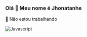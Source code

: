### Olá 👋 Meu nome é Jhonatanhe
🚜 Não estou trabalhando

![Javascript](https://img.shields.io/badge/JavaScript-F7DF1E?style=for-the-badge&logo=javascript&logoColor=black)
<!--
**jhonatanhe/jhonatanhe** is a ✨ _special_ ✨ repository because its `README.md` (this file) appears on your GitHub profile.
- 
Here are some ideas to get you started:

- 🔭  nÃ estou  trabalhando
![Javascript](https://img.shields.io/badge/JavaScript-F7DF1E?style=for-the-badge&logo=javascript&logoColor=black)
- 🌱 I’m currently learning ...l
- 👯 I’m looking to collaborate on ...
- 🤔 I’m looking for help with ...
- 💬 Ask me about ...
- 📫 How to reach me: ... 
- 😄 Pronouns: ...
- ⚡ Fun fact: ...
![Javascript](https://img.shields.io/badge/JavaScript-F7DF1E?style=for-the-badge&logo=javascript&logoColor=black)
![Github](https://img.shields.io/badge/GitHub-100000?style=for-the-badge&logo=github&logoColor=white)
